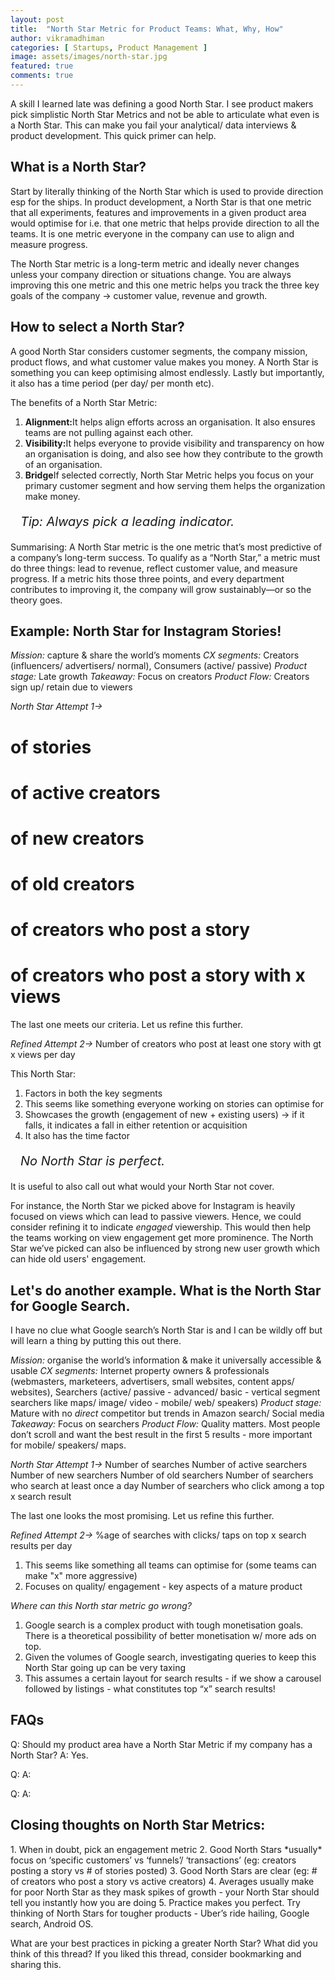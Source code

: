 ```yaml
---
layout: post
title:  "North Star Metric for Product Teams: What, Why, How"
author: vikramadhiman
categories: [ Startups, Product Management ]
image: assets/images/north-star.jpg
featured: true
comments: true
---
```

A skill I learned late was defining a good North Star. I see product makers pick simplistic North Star Metrics and not be able to articulate what even is a North Star. This can make you fail your analytical/ data interviews & product development. This quick primer can help. 

<h2>What is a North Star? </h2>

Start by literally thinking of the North Star which is used to provide direction esp for the ships. In product development, a North Star is that one metric that all experiments, features and improvements in a given product area would optimise for i.e. that one metric that helps provide direction to all the teams. It is one metric everyone in the company can use to align and measure progress.

The North Star metric is a long-term metric and ideally never changes unless your company direction or situations change. You are always improving this one metric and this one metric helps you track the three key goals of the company -> customer value, revenue and growth.

<h2>How to select a North Star?</h2>

A good North Star considers customer segments, the company mission, product flows, and what customer value makes you money. A North Star is something you can keep optimising almost endlessly. Lastly but importantly, it also has a time period (per day/ per month etc).

The benefits of a North Star Metric:
<ol>
	<li><strong>Alignment:</strong>It helps align efforts across an organisation. It also ensures teams are not pulling against each other.</li>
	<li><strong>Visibility:</strong>It helps everyone to provide visibility and transparency on how an organisation is doing, and also see how they contribute to the growth of an organisation.</li>
	<li><strong>Bridge</strong>If selected correctly, North Star Metric helps you focus on your primary customer segment and how serving them helps the organization make money.</li>
</ol> 

<p style="padding-left:16px;font-size:20px;"><em>Tip: Always pick a leading indicator.</em></p>

Summarising: A North Star metric is the one metric that’s most predictive of a company’s long-term success. To qualify as a “North Star,” a metric must do three things: lead to revenue, reflect customer value, and measure progress. If a metric hits those three points, and every department contributes to improving it, the company will grow sustainably—or so the theory goes.

<h2>Example: North Star for Instagram Stories!</h2>

<em>Mission:</em> capture & share the world’s moments
<em>CX segments:</em> Creators (influencers/ advertisers/ normal), Consumers (active/ passive)
<em>Product stage:</em> Late growth
<em>Takeaway:</em> Focus on creators
<em>Product Flow:</em> Creators sign up/ retain due to viewers

<em>North Star Attempt 1-></em>
# of stories 
# of active creators
# of new creators
# of old creators
# of creators who post a story
# of creators who post a story with x views

The last one meets our criteria. Let us refine this further.

<em>Refined Attempt 2-></em>
Number of creators who post at least one story with gt x views per day

This North Star:
1. Factors in both the key segments
2. This seems like something everyone working on stories can optimise for
3. Showcases the growth (engagement of new + existing users) -> if it falls, it indicates a fall in either retention or acquisition
4. It also has the time factor

<p style="padding-left:16px;font-size:20px;"><em>No North Star is perfect. </em></p>

It is useful to also call out what would your North Star not cover.

For instance, the North Star we picked above for Instagram is heavily focused on views which can lead to passive viewers. Hence, we could consider refining it to indicate *engaged* viewership. This would then help the teams working on view engagement get more prominence. The North Star we’ve picked can also be influenced by strong new user growth which can hide old users' engagement.

<h2>Let's do another example. What is the North Star for Google Search.</h2>

I have no clue what Google search’s North Star is and I can be wildly off but will learn a thing by putting this out there.

<em>Mission:</em> organise the world’s information & make it universally accessible & usable
<em>CX segments:</em> Internet property owners & professionals (webmasters, marketeers, advertisers, small websites, content apps/ websites), Searchers (active/ passive - advanced/ basic - vertical segment searchers like maps/ image/ video - mobile/ web/ speakers)
<em>Product stage:</em> Mature with no *direct* competitor but trends in Amazon search/ Social media
<em>Takeaway:</em> Focus on searchers
<em>Product Flow:</em> Quality matters. Most people don’t scroll and want the best result in the first 5 results - more important for mobile/ speakers/ maps.

<em>North Star Attempt 1-></em>
Number of searches
Number of active searchers
Number of new searchers
Number of old searchers
Number of searchers who search at least once a day
Number of searchers who click among a top x search result

The last one looks the most promising. Let us refine this further.

<em>Refined Attempt 2-></em>
%age of searches with clicks/ taps on top x search results per day

1. This seems like something all teams can optimise for (some teams can make "x" more aggressive)
2. Focuses on quality/ engagement - key aspects of a mature product

<em>Where can this North star metric go wrong?</em>

1. Google search is a complex product with tough monetisation goals. There is a theoretical possibility of better monetisation w/ more ads on top.
2. Given the volumes of Google search, investigating queries to keep this North Star going up can be very taxing
3. This assumes a certain layout for search results - if we show a carousel followed by listings - what constitutes top “x” search results!

<h2>FAQs</h2>
Q: Should my product area have a North Star Metric if my company has a North Star?
A: Yes. 

Q: 
A: 

Q: 
A: 


<h2>Closing thoughts on North Star Metrics:</h2>
1. When in doubt, pick an engagement metric
2. Good North Stars *usually* focus on ‘specific customers’ vs ‘funnels’/ ‘transactions’ (eg: creators posting a story vs # of stories posted)
3. Good North Stars are clear (eg: # of creators who post a story vs active creators)
4. Averages usually make for poor North Star as they mask spikes of growth - your North Star should tell you instantly how you are doing
5. Practice makes you perfect. Try thinking of North Stars for tougher products - Uber’s ride hailing, Google search, Android OS.

What are your best practices in picking a greater North Star? What did you think of this thread? If you liked this thread, consider bookmarking and sharing this. 
